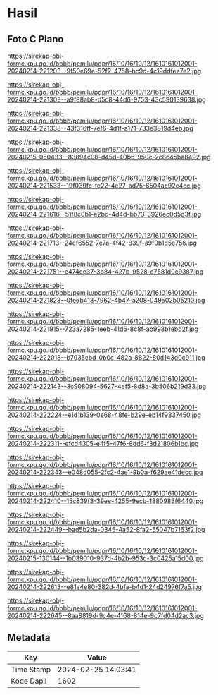 # Hasil

## Foto C Plano

https://sirekap-obj-formc.kpu.go.id/bbbb/pemilu/pdpr/16/10/16/10/12/1610161012001-20240214-221203--9f50e69e-52f2-4758-bc9d-4c19ddfee7e2.jpg

https://sirekap-obj-formc.kpu.go.id/bbbb/pemilu/pdpr/16/10/16/10/12/1610161012001-20240214-221303--a9f88ab8-d5c8-44d6-9753-43c590139638.jpg

https://sirekap-obj-formc.kpu.go.id/bbbb/pemilu/pdpr/16/10/16/10/12/1610161012001-20240214-221338--43f316ff-7ef6-4d1f-a171-733e3819d4eb.jpg

https://sirekap-obj-formc.kpu.go.id/bbbb/pemilu/pdpr/16/10/16/10/12/1610161012001-20240215-050433--83894c06-d45d-40b6-950c-2c8c45ba8492.jpg

https://sirekap-obj-formc.kpu.go.id/bbbb/pemilu/pdpr/16/10/16/10/12/1610161012001-20240214-221533--19f039fc-fe22-4e27-ad75-6504ac92e4cc.jpg

https://sirekap-obj-formc.kpu.go.id/bbbb/pemilu/pdpr/16/10/16/10/12/1610161012001-20240214-221616--51f8c0b1-e2bd-4d4d-bb73-3926ec0d5d3f.jpg

https://sirekap-obj-formc.kpu.go.id/bbbb/pemilu/pdpr/16/10/16/10/12/1610161012001-20240214-221713--24ef6552-7e7a-4f42-839f-a9f0b1d5e756.jpg

https://sirekap-obj-formc.kpu.go.id/bbbb/pemilu/pdpr/16/10/16/10/12/1610161012001-20240214-221751--e474ce37-3b84-427b-9528-c7581d0c9387.jpg

https://sirekap-obj-formc.kpu.go.id/bbbb/pemilu/pdpr/16/10/16/10/12/1610161012001-20240214-221828--0fe6b413-7962-4b47-a208-049502b05210.jpg

https://sirekap-obj-formc.kpu.go.id/bbbb/pemilu/pdpr/16/10/16/10/12/1610161012001-20240214-221915--723a7285-1eeb-41d6-8c8f-ab998b1ebd2f.jpg

https://sirekap-obj-formc.kpu.go.id/bbbb/pemilu/pdpr/16/10/16/10/12/1610161012001-20240214-222018--b7935cbd-0b0c-482a-8822-80d143d0c911.jpg

https://sirekap-obj-formc.kpu.go.id/bbbb/pemilu/pdpr/16/10/16/10/12/1610161012001-20240214-222143--3c908094-5627-4ef5-8d8a-3b506b219d33.jpg

https://sirekap-obj-formc.kpu.go.id/bbbb/pemilu/pdpr/16/10/16/10/12/1610161012001-20240214-222224--e1d1b139-0e68-48fe-b29e-eb14f9337450.jpg

https://sirekap-obj-formc.kpu.go.id/bbbb/pemilu/pdpr/16/10/16/10/12/1610161012001-20240214-222311--efcd4305-e4f5-47f6-8dd6-f3d21806b1bc.jpg

https://sirekap-obj-formc.kpu.go.id/bbbb/pemilu/pdpr/16/10/16/10/12/1610161012001-20240214-222343--e048d055-2fc2-4ae1-9b0a-f629ae41decc.jpg

https://sirekap-obj-formc.kpu.go.id/bbbb/pemilu/pdpr/16/10/16/10/12/1610161012001-20240214-222410--15c839f3-39ee-4255-9ecb-1880983f6440.jpg

https://sirekap-obj-formc.kpu.go.id/bbbb/pemilu/pdpr/16/10/16/10/12/1610161012001-20240214-222449--bad5b2da-0345-4a52-8fa2-55047b7163f2.jpg

https://sirekap-obj-formc.kpu.go.id/bbbb/pemilu/pdpr/16/10/16/10/12/1610161012001-20240215-130144--1b039010-937d-4b2b-953c-3c0425a15d00.jpg

https://sirekap-obj-formc.kpu.go.id/bbbb/pemilu/pdpr/16/10/16/10/12/1610161012001-20240214-222613--e81a4e80-382d-4bfa-b4d1-24d24976f7a5.jpg

https://sirekap-obj-formc.kpu.go.id/bbbb/pemilu/pdpr/16/10/16/10/12/1610161012001-20240214-222645--8aa8819d-9c4e-4168-814e-9c7fd04d2ac3.jpg


## Metadata

| Key        | Value               |
| ---------- | ------------------- |
| Time Stamp | 2024-02-25 14:03:41 |
| Kode Dapil | 1602                |



